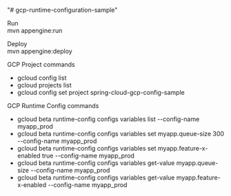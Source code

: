 "# gcp-runtime-configuration-sample" 

Run  
mvn appengine:run

Deploy  
mvn appengine:deploy

GCP Project commands   
* gcloud config list
* gcloud projects list
* gcloud config set project spring-cloud-gcp-config-sample

GCP Runtime Config commands
* gcloud beta runtime-config configs variables list --config-name myapp_prod
* gcloud beta runtime-config configs variables set myapp.queue-size 300 --config-name myapp_prod
* gcloud beta runtime-config configs variables set myapp.feature-x-enabled true --config-name myapp_prod
* gcloud beta runtime-config configs variables get-value myapp.queue-size --config-name myapp_prod
* gcloud beta runtime-config configs variables get-value myapp.feature-x-enabled --config-name myapp_prod